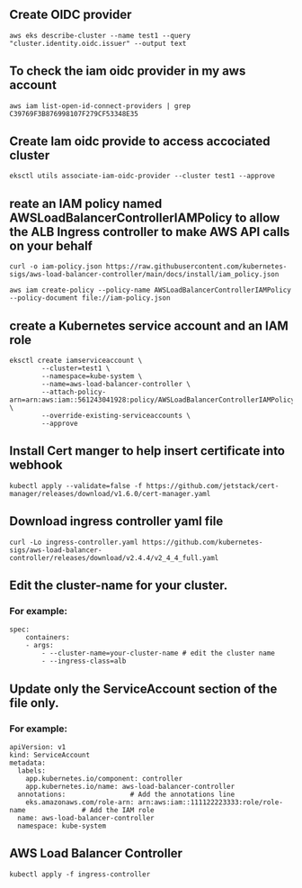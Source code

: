 ## Create OIDC provider
```
aws eks describe-cluster --name test1 --query "cluster.identity.oidc.issuer" --output text
```


## To check the iam oidc provider in my aws account
```
aws iam list-open-id-connect-providers | grep C39769F3B876998107F279CF53348E35
```

## Create Iam oidc provide to access accociated cluster
```
eksctl utils associate-iam-oidc-provider --cluster test1 --approve
```
## reate an IAM policy named AWSLoadBalancerControllerIAMPolicy to allow the ALB Ingress controller to make AWS API calls on your behalf
```
curl -o iam-policy.json https://raw.githubusercontent.com/kubernetes-sigs/aws-load-balancer-controller/main/docs/install/iam_policy.json

aws iam create-policy --policy-name AWSLoadBalancerControllerIAMPolicy --policy-document file://iam-policy.json
```

## create a Kubernetes service account and an IAM role
```
eksctl create iamserviceaccount \
        --cluster=test1 \
        --namespace=kube-system \
        --name=aws-load-balancer-controller \
        --attach-policy-arn=arn:aws:iam::561243041928:policy/AWSLoadBalancerControllerIAMPolicy \
        --override-existing-serviceaccounts \
        --approve
```

## Install Cert manger to help insert certificate into webhook
```
kubectl apply --validate=false -f https://github.com/jetstack/cert-manager/releases/download/v1.6.0/cert-manager.yaml
```
## Download ingress controller yaml file
```
curl -Lo ingress-controller.yaml https://github.com/kubernetes-sigs/aws-load-balancer-controller/releases/download/v2.4.4/v2_4_4_full.yaml
```
## Edit the cluster-name for your cluster. 
### For example:
```
spec:
    containers:
    - args:
        - --cluster-name=your-cluster-name # edit the cluster name
        - --ingress-class=alb
```
## Update only the ServiceAccount section of the file only.
### For example:
```
apiVersion: v1
kind: ServiceAccount
metadata:
  labels:
    app.kubernetes.io/component: controller
    app.kubernetes.io/name: aws-load-balancer-controller
  annotations:                # Add the annotations line
    eks.amazonaws.com/role-arn: arn:aws:iam::111122223333:role/role-name              # Add the IAM role
  name: aws-load-balancer-controller
  namespace: kube-system
```
## AWS Load Balancer Controller
```
kubectl apply -f ingress-controller
```